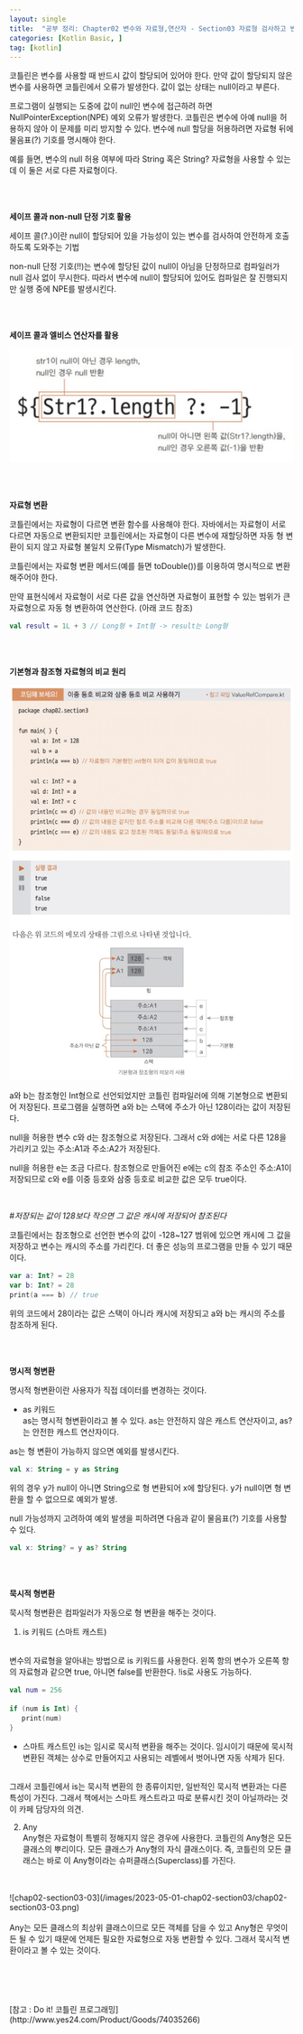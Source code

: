 ```yaml
---
layout: single
title:  "공부 정리: Chapter02 변수와 자료형,연산자 - Section03 자료형 검사하고 변환하기"
categories: [Kotlin Basic, ]
tag: [kotlin]
---
```


코틀린은 변수를 사용할 때 반드시 값이 할당되어 있어야 한다. 만약 값이 할당되지 않은 변수를 사용하면 코틀린에서 오류가 발생한다. 값이 없는 상태는 null이라고 부른다.

프로그램이 실행되는 도중에 값이 null인 변수에 접근하려 하면 NullPointerException(NPE) 예외 오류가 발생한다. 코틀린은 변수에 아예 null을 허용하지 않아 이 문제를 미리 방지할 수 있다. 변수에 null 할당을 허용하려면 자료형 뒤에 물음표(?) 기호를 명시해야 한다.

예를 들면, 변수의 null 허용 여부에 따라 String 혹은 String? 자료형을 사용할 수 있는데 이 둘은 서로 다른 자료형이다.

<br>
<br>

**세이프 콜과 non-null 단정 기호 활용**

세이프 콜(?.)이란 null이 할당되어 있을 가능성이 있는 변수를 검사하여 안전하게 호출하도록 도와주는 기법

non-null 단정 기호(!!)는 변수에 할당된 값이 null이 아님을 단정하므로 컴파일러가 null 검사 없이 무시한다. 따라서 변수에 null이 할당되어 있어도 컴파일은 잘 진행되지만 실행 중에 NPE를 발생시킨다.

<br>
<br>

**세이프 콜과 엘비스 연산자를 활용**

![chap02-section03-01](/images/2023-05-01-chap02-section03/chap02-section03-01.png)

<br>
<br>

**자료형 변환**

코틀린에서는 자료형이 다르면 변환 함수를 사용해야 한다. 자바에서는 자료형이 서로 다르면 자동으로 변환되지만 코틀린에서는 자료형이 다른 변수에 재할당하면 자동 형 변환이 되지 않고 자료형 불일치 오류(Type Mismatch)가 발생한다.

코틀린에서는 자료형 변환 메서드(예를 들면 toDouble())를 이용하여 명시적으로 변환해주어야 한다.

만약 표현식에서 자료형이 서로 다른 값을 연산하면 자료형이 표현할 수 있는 범위가 큰 자료형으로 자동 형 변환하여 연산한다. (아래 코드 참조)
```kotlin
val result = 1L + 3 // Long형 + Int형 -> result는 Long형
```

<br>
<br>

**기본형과 참조형 자료형의 비교 원리**

![chap02-section03-02](/images/2023-05-01-chap02-section03/chap02-section03-02.png)

a와 b는 참조형인 Int형으로 선언되었지만 코틀린 컴파일러에 의해 기본형으로 변환되어 저장된다. 프로그램을 실행하면 a와 b는 스택에 주소가 아닌 128이라는 값이 저장된다.

null을 허용한 변수 c와 d는 참조형으로 저장된다. 그래서 c와 d에는 서로 다른 128을 가리키고 있는 주소:A1과 주소:A2가 저장된다.

null을 허용한 e는 조금 다르다. 참조형으로 만들어진 e에는 c의 참조 주소인 주소:A1이 저장되므로 c와 e를 이중 등호와 삼중 등호로 비교한 값은 모두 true이다.

<br>

#*저장되는 값이 128보다 작으면 그 값은 캐시에 저장되어 참조된다*

코틀린에서는 참조형으로 선언한 변수의 값이 -128~127 범위에 있으면 캐시에 그 값을 저장하고 변수는 캐시의 주소를 가리킨다. 더 좋은 성능의 프로그램을 만들 수 있기 때문이다.
```kotlin
var a: Int? = 28
var b: Int? = 28
print(a === b) // true
```
위의 코드에서 28이라는 값은 스택이 아니라 캐시에 저장되고 a와 b는 캐시의 주소를 참조하게 된다.

<br>
<br>

**명시적 형변환**

명시적 형변환이란 사용자가 직접 데이터를 변경하는 것이다.
<br>
* as 키워드
  <br>
  as는 명시적 형변환이라고 볼 수 있다. as는 안전하지 않은 캐스트 연산자이고, as?는 안전한 캐스트 연산자이다.
  
as는 형 변환이 가능하지 않으면 예외를 발생시킨다.

```kotlin
val x: String = y as String
```

위의 경우 y가 null이 아니면 String으로 형 변환되어 x에 할당된다. y가 null이면 형 변환을 할 수 없으므로 예외가 발생.

null 가능성까지 고려하여 예외 발생을 피하려면 다음과 같이 물음표(?) 기호를 사용할 수 있다.

```kotlin
val x: String? = y as? String
```

<br>
<br>

**묵시적 형변환**

묵시적 형변환은 컴파일러가 자동으로 형 변환을 해주는 것이다.

1. is 키워드 (스마트 캐스트)
<br>
변수의 자료형을 알아내는 방법으로 is 키워드를 사용한다. 왼쪽 항의 변수가 오른쪽 항의 자료형과 같으면 true, 아니면 false를 반환한다. !is로 사용도 가능하다.
<br>

   ```kotlin
   val num = 256

   if (num is Int) {
      print(num)
   }
   ```

* 스마트 캐스트인 is는 임시로 묵시적 변환을 해주는 것이다. 임시이기 때문에 묵시적 변환된 객체는 상수로 만들어지고 사용되는 레벨에서 벗어나면 자동 삭제가 된다.
<br>
그래서 코틀린에서 is는 묵시적 변환의 한 종류이지만, 일반적인 묵시적 변환과는 다른 특성이 가진다.
그래서 책에서는 스마트 캐스트라고 따로 분류시킨 것이 아닐까라는 것이 카페 담당자의 의견.

<br>

2. Any
   <br>
Any형은 자료형이 특별히 정해지지 않은 경우에 사용한다. 코틀린의 Any형은 모든 클래스의 뿌리이다. 모든 클래스가 Any형의 자식 클래스이다. 즉, 코틀린의 모든 클래스는 바로 이 Any형이라는 슈퍼클래스(Superclass)를 가진다.
<br>
<br>
![chap02-section03-03](/images/2023-05-01-chap02-section03/chap02-section03-03.png)
<br>
<br>
Any는 모든 클래스의 최상위 클래스이므로 모든 객체를 담을 수 있고 Any형은 무엇이든 될 수 있기 때문에 언제든 필요한 자료형으로 자동 변환할 수 있다. 그래서 묵시적 변환이라고 볼 수 있는 것이다.

<br>
<br>
<br>
<br>
<br>
<br>
[참고 : Do it! 코틀린 프로그래밍](http://www.yes24.com/Product/Goods/74035266)